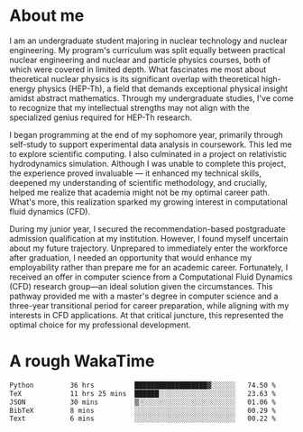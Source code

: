 # About me

I am an undergraduate student majoring in nuclear technology and nuclear engineering. My program's curriculum was split equally between practical nuclear engineering and nuclear and particle physics courses, both of which were covered in limited depth. What fascinates me most about theoretical nuclear physics is its significant overlap with theoretical high-energy physics (HEP-Th), a field that demands exceptional physical insight amidst abstract mathematics. Through my undergraduate studies, I've come to recognize that my intellectual strengths may not align with the specialized genius required for HEP-Th research.

I began programming at the end of my sophomore year, primarily through self-study to support experimental data analysis in coursework. This led me to explore scientific computing. I also culminated in a project on relativistic hydrodynamics simulation. Although I was unable to complete this project, the experience proved invaluable — it enhanced my technical skills, deepened my understanding of scientific methodology, and crucially, helped me realize that academia might not be my optimal career path. What's more, this realization sparked my growing interest in computational fluid dynamics (CFD).

During my junior year, I secured the recommendation-based postgraduate admission qualification at my institution. However, I found myself uncertain about my future trajectory. Unprepared to immediately enter the workforce after graduation, I needed an opportunity that would enhance my employability rather than prepare me for an academic career. Fortunately, I received an offer in computer science from a Computational Fluid Dynamics (CFD) research group—an ideal solution given the circumstances. This pathway provided me with a master's degree in computer science and a three-year transitional period for career preparation, while aligning with my interests in CFD applications. At that critical juncture, this represented the optimal choice for my professional development.

# A rough WakaTime

<!--START_SECTION:waka-->

```txt
Python         36 hrs          ██████████████████▓░░░░░░   74.50 %
TeX            11 hrs 25 mins  ██████░░░░░░░░░░░░░░░░░░░   23.63 %
JSON           30 mins         ▒░░░░░░░░░░░░░░░░░░░░░░░░   01.06 %
BibTeX         8 mins          ░░░░░░░░░░░░░░░░░░░░░░░░░   00.29 %
Text           6 mins          ░░░░░░░░░░░░░░░░░░░░░░░░░   00.22 %
```

<!--END_SECTION:waka-->
